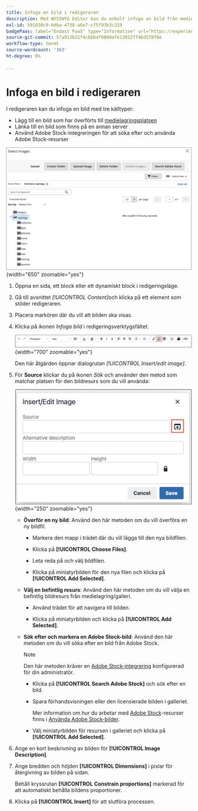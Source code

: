 ```yaml
---
title: Infoga en bild i redigeraren
description: Med WYSIWYG Editor kan du enkelt infoga en bild från medielagringen, länka till en bild som finns på en annan server eller använda Adobe Stock-resurser.
exl-id: 591830c9-6dba-4738-a6e7-cf5f93b3c319
badgePaas: label="Endast PaaS" type="Informative" url="https://experienceleague.adobe.com/en/docs/commerce/user-guides/product-solutions" tooltip="Gäller endast Adobe Commerce i molnprojekt (Adobe-hanterad PaaS-infrastruktur) och lokala projekt."
source-git-commit: 57a913b21f4cbbb4f0800afe13012ff46d578f8e
workflow-type: tm+mt
source-wordcount: '363'
ht-degree: 0%

---
```


# Infoga en bild i redigeraren

I redigeraren kan du infoga en bild med tre källtyper:

- Lägg till en bild som har överförts till [medielagringsplatsen](media-storage.md)
- Länka till en bild som finns på en annan server
- Använd Adobe Stock-integreringen för att söka efter och använda Adobe Stock-resurser

![Medielagring](./assets/media-storage.png){width="650" zoomable="yes"}

1. Öppna en sida, ett block eller ett dynamiskt block i redigeringsläge.

1. Gå till avsnittet _[!UICONTROL Content]_&#x200B;och klicka på ett element som stöder redigeraren.

1. Placera markören där du vill att bilden ska visas.

1. Klicka på ikonen _Infoga bild_ i redigeringsverktygsfältet.

   ![Ikonen Infoga bild](./assets/editor-toolbar-image-button.png){width="700" zoomable="yes"}

   Den här åtgärden öppnar dialogrutan _[!UICONTROL Insert/edit image]_.

1. För **Source** klickar du på ikonen _Sök_ och använder den metod som matchar platsen för den bildresurs som du vill använda:

   ![Markera sökikonen](./assets/editor-dialog-insert-image.png){width="250" zoomable="yes"}

   - **Överför en ny bild**: Använd den här metoden om du vill överföra en ny bildfil.

      - Markera den mapp i trädet där du vill lägga till den nya bildfilen.

      - Klicka på **[!UICONTROL Choose Files]**.

      - Leta reda på och välj bildfilen.

      - Klicka på miniatyrbilden för den nya filen och klicka på **[!UICONTROL Add Selected]**.

   - **Välj en befintlig resurs**: Använd den här metoden om du vill välja en befintlig bildresurs från medielagring/galleri.

      - Använd trädet för att navigera till bilden.

      - Klicka på miniatyrbilden och klicka på **[!UICONTROL Add Selected]**.

   - **Sök efter och markera en Adobe Stock-bild**: Använd den här metoden om du vill söka efter en bild från Adobe Stock.

     >[!NOTE]
     >
     >Den här metoden kräver en [Adobe Stock-integrering](adobe-stock.md) konfigurerad för din administratör.

      - Klicka på **[!UICONTROL Search Adobe Stock]** och sök efter en bild.

      - Spara förhandsvisningen eller den licensierade bilden i galleriet.

        Mer information om hur du arbetar med [Adobe Stock](https://stock.adobe.com)-resurser finns i [Använda Adobe Stock-bilder](adobe-stock-manage.md).

      - Välj miniatyrbilden för resursen i galleriet och klicka på **[!UICONTROL Add Selected]**.

1. Ange en kort beskrivning av bilden för **[!UICONTROL Image Description]**.

1. Ange bredden och höjden **[!UICONTROL Dimensions]** i pixlar för återgivning av bilden på sidan.

   Behåll kryssrutan **[!UICONTROL Constrain proportions]** markerad för att automatiskt behålla bildens proportioner.

1. Klicka på **[!UICONTROL Insert]** för att slutföra processen.
